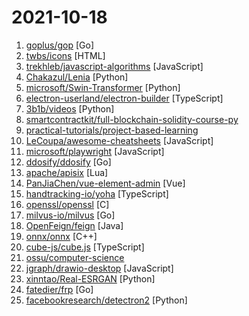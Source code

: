 # 2021-10-18

1. [goplus/gop](https://github.com/goplus/gop "GoPlus - The Go+ language for engineering, STEM education, and data science") [Go]
2. [twbs/icons](https://github.com/twbs/icons "Official open source SVG icon library for Bootstrap.") [HTML]
3. [trekhleb/javascript-algorithms](https://github.com/trekhleb/javascript-algorithms "📝 Algorithms and data structures implemented in JavaScript with explanations and links to further readings") [JavaScript]
4. [Chakazul/Lenia](https://github.com/Chakazul/Lenia "Lenia - Mathematical Life Forms") [Python]
5. [microsoft/Swin-Transformer](https://github.com/microsoft/Swin-Transformer "This is an official implementation for Swin Transformer: Hierarchical Vision Transformer using Shifted Windows.") [Python]
6. [electron-userland/electron-builder](https://github.com/electron-userland/electron-builder "A complete solution to package and build a ready for distribution Electron app with “auto update” support out of the box") [TypeScript]
7. [3b1b/videos](https://github.com/3b1b/videos "Code for the manim-generated scenes used in 3blue1brown videos") [Python]
8. [smartcontractkit/full-blockchain-solidity-course-py](https://github.com/smartcontractkit/full-blockchain-solidity-course-py "Ultimate Solidity, Blockchain, and Smart Contract - Beginner to Expert Full Course | Python Edition") 
9. [practical-tutorials/project-based-learning](https://github.com/practical-tutorials/project-based-learning "Curated list of project-based tutorials") 
10. [LeCoupa/awesome-cheatsheets](https://github.com/LeCoupa/awesome-cheatsheets "👩‍💻👨‍💻 Awesome cheatsheets for popular programming languages, frameworks and development tools. They include everything you should know in one single file.") [JavaScript]
11. [microsoft/playwright](https://github.com/microsoft/playwright "Node.js library to automate Chromium, Firefox and WebKit with a single API") [JavaScript]
12. [ddosify/ddosify](https://github.com/ddosify/ddosify "High-performance load testing tool, written in Golang.") [Go]
13. [apache/apisix](https://github.com/apache/apisix "The Cloud-Native API Gateway") [Lua]
14. [PanJiaChen/vue-element-admin](https://github.com/PanJiaChen/vue-element-admin "🎉 A magical vue admin https://panjiachen.github.io/vue-element-admin") [Vue]
15. [handtracking-io/yoha](https://github.com/handtracking-io/yoha "A practical hand tracking engine.") [TypeScript]
16. [openssl/openssl](https://github.com/openssl/openssl "TLS/SSL and crypto library") [C]
17. [milvus-io/milvus](https://github.com/milvus-io/milvus "An open-source vector database for embedding similarity search and AI applications.") [Go]
18. [OpenFeign/feign](https://github.com/OpenFeign/feign "Feign makes writing java http clients easier") [Java]
19. [onnx/onnx](https://github.com/onnx/onnx "Open standard for machine learning interoperability") [C++]
20. [cube-js/cube.js](https://github.com/cube-js/cube.js "📊 Cube.js — Open-Source Analytics API for Building Data Apps") [TypeScript]
21. [ossu/computer-science](https://github.com/ossu/computer-science "🎓 Path to a free self-taught education in Computer Science!") 
22. [jgraph/drawio-desktop](https://github.com/jgraph/drawio-desktop "Official electron build of diagrams.net") [JavaScript]
23. [xinntao/Real-ESRGAN](https://github.com/xinntao/Real-ESRGAN "Real-ESRGAN aims at developing Practical Algorithms for General Image Restoration.") [Python]
24. [fatedier/frp](https://github.com/fatedier/frp "A fast reverse proxy to help you expose a local server behind a NAT or firewall to the internet.") [Go]
25. [facebookresearch/detectron2](https://github.com/facebookresearch/detectron2 "Detectron2 is FAIR's next-generation platform for object detection, segmentation and other visual recognition tasks.") [Python]
